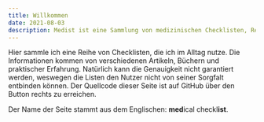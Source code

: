 ```yaml
---
title: Willkommen
date: 2021-08-03
description: Medist ist eine Sammlung von medizinischen Checklisten, Rechnern und Notizen
---
```

<!-- LTeX: language=de-DE -->

Hier sammle ich eine Reihe von Checklisten, die ich im Alltag nutze. Die Informationen kommen von verschiedenen Artikeln, Büchern und praktischer Erfahrung.
Natürlich kann die Genauigkeit nicht garantiert werden, weswegen die Listen den Nutzer nicht von seiner Sorgfalt entbinden können.
Der Quellcode dieser Seite ist auf GitHub über den Button rechts zu erreichen.

Der Name der Seite stammt aus dem Englischen: **med**ical checkl**ist**.
